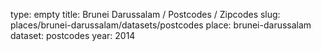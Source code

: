 type: empty
title: Brunei Darussalam / Postcodes / Zipcodes
slug: places/brunei-darussalam/datasets/postcodes
place: brunei-darussalam
dataset: postcodes
year: 2014
